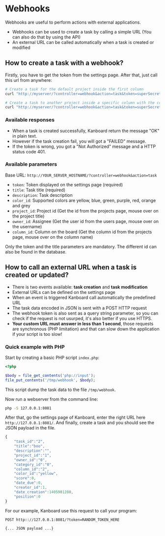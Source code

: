 Webhooks
========

Webhooks are useful to perform actions with external applications.

- Webhooks can be used to create a task by calling a simple URL (You can also do that by using the API)
- An external URL can be called automatically when a task is created or modified

How to create a task with a webhook?
------------------------------------

Firstly, you have to get the token from the settings page. After that, just call this url from anywhere:

```bash
# Create a task for the default project inside the first column
curl "http://myserver/?controller=webhook&action=task&token=superSecretToken&title=mySuperTask"

# Create a task to another project inside a specific column with the color red
curl "http://myserver/?controller=webhook&action=task&token=superSecretToken&title=task123&project_id=3&column_id=7&color_id=red"
```

### Available responses

- When a task is created successfully, Kanboard return the message "OK" in plain text.
- However if the task creation fail, you will got a "FAILED" message.
- If the token is wrong, you got a "Not Authorized" message and a HTTP status code 401.

### Available parameters

Base URL: `http://YOUR_SERVER_HOSTNAME/?controller=webhook&action=task`

- `token`: Token displayed on the settings page (required)
- `title`: Task title (required)
- `description`: Task description
- `color_id`: Supported colors are yellow, blue, green, purple, red, orange and grey
- `project_id`: Project id (Get the id from the projects page, mouse over on the project title)
- `owner_id`: Assignee (Get the user id from the users page, mouse over on the username)
- `column_id`: Column on the board (Get the column id from the projects page, mouse over on the column name)

Only the token and the title parameters are mandatory. The different id can also be found in the database.

How to call an external URL when a task is created or updated?
--------------------------------------------------------------

- There is two events available: **task creation** and **task modification**
- External URLs can be defined on the settings page
- When an event is triggered Kanboard call automatically the predefined URL
- The task data encoded in JSON is sent with a POST HTTP request
- The webhook token is also sent as a query string parameter, so you can check if the request is not usurped, it's also better if you use HTTPS.
- **Your custom URL must answer in less than 1 second**, those requests are synchronous (PHP limitation) and that can slow down the application if your script is too slow!

### Quick example with PHP

Start by creating a basic PHP script `index.php`:

```php
<?php

$body = file_get_contents('php://input');
file_put_contents('/tmp/webhook', $body);
```

This script dump the task data to the file `/tmp/webhook`.

Now run a webserver from the command line:

```bash
php -S 127.0.0.1:8081
```

After that, go the settings page of Kanboard, enter the right URL here `http://127.0.0.1:8081/`.
And finally, create a task and you should see the JSON payload in the file.

```javascript
{
    "task_id":"2",
    "title":"boo",
    "description":"",
    "project_id":"1",
    "owner_id":"0",
    "category_id":"0",
    "column_id":"2",
    "color_id":"yellow",
    "score":0,
    "date_due":0,
    "creator_id":1,
    "date_creation":1405981280,
    "position":0
}
```

For our example, Kanboard use this request to call your program:

```
POST http:://127.0.0.1:8081/?token=RANDOM_TOKEN_HERE

{... JSON payload ...}
```